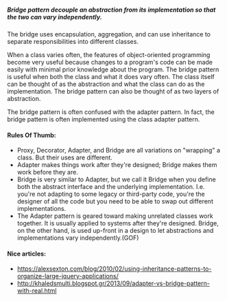 ##### Bridge pattern decouple an abstraction from its implementation so that the two can vary independently.

The bridge uses encapsulation, aggregation, and can use inheritance to separate responsibilities into different classes.

When a class varies often, the features of object-oriented programming become very useful because changes to a program's code can be made easily with minimal prior knowledge about the program. The bridge pattern is useful when both the class and what it does vary often. The class itself can be thought of as the abstraction and what the class can do as the implementation. The bridge pattern can also be thought of as two layers of abstraction.

The bridge pattern is often confused with the adapter pattern. In fact, the bridge pattern is often implemented using the class adapter pattern.

#### Rules Of Thumb:
+ Proxy, Decorator, Adapter, and Bridge are all variations on "wrapping" a class. But their uses are different.
+ Adapter makes things work after they're designed; Bridge makes them work before they are.
+ Bridge is very similar to Adapter, but we call it Bridge when you define both the abstract interface and the underlying implementation. I.e. you're not adapting to some legacy or third-party code, you're the designer of all the code but you need to be able to swap out different implementations.
+ The Adapter pattern is geared toward making unrelated classes work together. 
It is usually applied to systems after they're designed. Bridge, on the other 
hand, is used up-front in a design to let abstractions and implementations vary 
independently.(GOF)

#### Nice articles:
+ https://alexsexton.com/blog/2010/02/using-inheritance-patterns-to-organize-large-jquery-applications/
+ http://khaledsmulti.blogspot.gr/2013/09/adapter-vs-bridge-pattern-with-real.html
